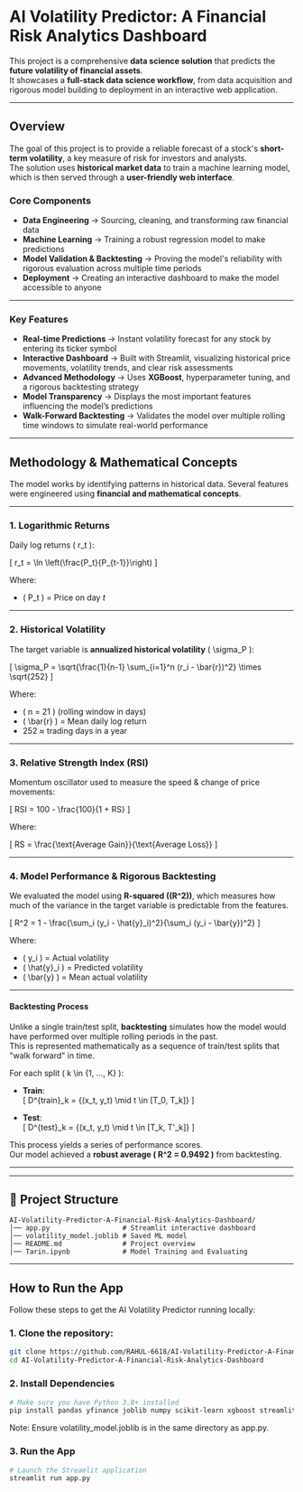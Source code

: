 # AI Volatility Predictor: A Financial Risk Analytics Dashboard

This project is a comprehensive **data science solution** that predicts the **future volatility of financial assets**.  
It showcases a **full-stack data science workflow**, from data acquisition and rigorous model building to deployment in an interactive web application.

---

##  Overview
The goal of this project is to provide a reliable forecast of a stock's **short-term volatility**, a key measure of risk for investors and analysts.  
The solution uses **historical market data** to train a machine learning model, which is then served through a **user-friendly web interface**.

###  Core Components
- **Data Engineering** → Sourcing, cleaning, and transforming raw financial data  
- **Machine Learning** → Training a robust regression model to make predictions  
- **Model Validation & Backtesting** → Proving the model's reliability with rigorous evaluation across multiple time periods  
- **Deployment** → Creating an interactive dashboard to make the model accessible to anyone  

---

###  Key Features
- **Real-time Predictions** → Instant volatility forecast for any stock by entering its ticker symbol  
- **Interactive Dashboard** → Built with Streamlit, visualizing historical price movements, volatility trends, and clear risk assessments  
- **Advanced Methodology** → Uses **XGBoost**, hyperparameter tuning, and a rigorous backtesting strategy  
- **Model Transparency** → Displays the most important features influencing the model’s predictions  
- **Walk-Forward Backtesting** → Validates the model over multiple rolling time windows to simulate real-world performance  
 

---


##  Methodology & Mathematical Concepts

The model works by identifying patterns in historical data. Several features were engineered using **financial and mathematical concepts**.

---

### 1. Logarithmic Returns
Daily log returns \( r_t \):

\[
r_t = \ln \left(\frac{P_t}{P_{t-1}}\right)
\]

Where:  
- \( P_t \) = Price on day *t*

---

### 2. Historical Volatility
The target variable is **annualized historical volatility** \( \sigma_P \):

\[
\sigma_P = \sqrt{\frac{1}{n-1} \sum_{i=1}^n (r_i - \bar{r})^2} \times \sqrt{252}
\]

Where:  
- \( n = 21 \) (rolling window in days)  
- \( \bar{r} \) = Mean daily log return  
- 252 ≈ trading days in a year  

---

### 3. Relative Strength Index (RSI)
Momentum oscillator used to measure the speed & change of price movements:

\[
RSI = 100 - \frac{100}{1 + RS}
\]

Where:

\[
RS = \frac{\text{Average Gain}}{\text{Average Loss}}
\]

---

### 4. Model Performance & Rigorous Backtesting

We evaluated the model using **R-squared (\(R^2\))**, which measures how much of the variance in the target variable is predictable from the features.

\[
R^2 = 1 - \frac{\sum_i (y_i - \hat{y}_i)^2}{\sum_i (y_i - \bar{y})^2}
\]

Where:  
- \( y_i \) = Actual volatility  
- \( \hat{y}_i \) = Predicted volatility  
- \( \bar{y} \) = Mean actual volatility  

---

#### Backtesting Process
Unlike a single train/test split, **backtesting** simulates how the model would have performed over multiple rolling periods in the past.  
This is represented mathematically as a sequence of train/test splits that "walk forward" in time.

For each split \( k \in \{1, …, K\} \):

- **Train**:  
\[
D^{train}_k = \{(x_t, y_t) \mid t \in [T_0, T_k]\}
\]

- **Test**:  
\[
D^{test}_k = \{(x_t, y_t) \mid t \in [T_k, T'_k]\}
\]

This process yields a series of performance scores.  
Our model achieved a **robust average \( R^2 = 0.9492 \)** from backtesting.

---

---

## 📂 Project Structure

```text
AI-Volatility-Predictor-A-Financial-Risk-Analytics-Dashboard/
│── app.py                  # Streamlit interactive dashboard
│── volatility_model.joblib # Saved ML model
│── README.md               # Project overview
|── Tarin.ipynb             # Model Training and Evaluating 
```

---

## How to Run the App

Follow these steps to get the AI Volatility Predictor running locally:
### 1. Clone the repository:

```bash
git clone https://github.com/RAHUL-6618/AI-Volatility-Predictor-A-Financial-Risk-Analytics-Dashboard.git
cd AI-Volatility-Predictor-A-Financial-Risk-Analytics-Dashboard
```
### 2. Install Dependencies
```bash
# Make sure you have Python 3.8+ installed
pip install pandas yfinance joblib numpy scikit-learn xgboost streamlit matplotlib seaborn
```

Note: Ensure volatility_model.joblib is in the same directory as app.py.
### 3. Run the App
```bash
# Launch the Streamlit application
streamlit run app.py
```
